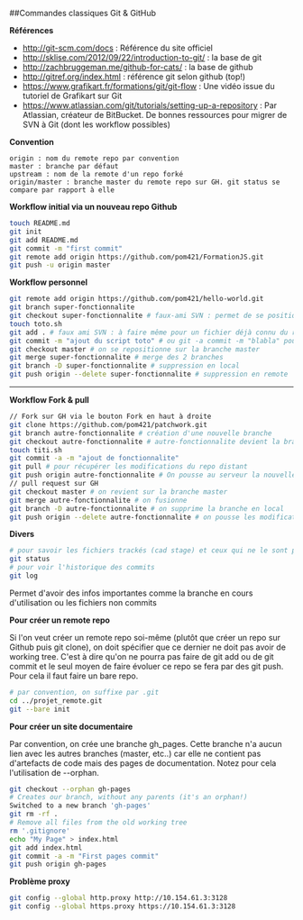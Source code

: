 ##Commandes classiques Git & GitHub

**Références**
- http://git-scm.com/docs : Référence du site officiel
- http://sklise.com/2012/09/22/introduction-to-git/ : la base de git
- http://zachbruggeman.me/github-for-cats/ : la base de github
- http://gitref.org/index.html : référence git selon github (top!)
- https://www.grafikart.fr/formations/git/git-flow : Une vidéo issue du tutoriel de Grafikart sur Git
- https://www.atlassian.com/git/tutorials/setting-up-a-repository : Par Atlassian, créateur de BitBucket. De bonnes ressources pour migrer de SVN à Git (dont les workflow possibles)

**Convention**

	origin : nom du remote repo par convention
	master : branche par défaut
	upstream : nom de la remote d'un repo forké 
	origin/master : branche master du remote repo sur GH. git status se compare par rapport à elle

**Workflow initial via un nouveau repo Github**

```sh
touch README.md
git init
git add README.md
git commit -m "first commit"
git remote add origin https://github.com/pom421/FormationJS.git
git push -u origin master
```

**Workflow personnel**

```sh
git remote add origin https://github.com/pom421/hello-world.git
git branch super-fonctionnalite
git checkout super-fonctionnalite # faux-ami SVN : permet de se positionner sur la nouvelle branche
touch toto.sh
git add . # faux ami SVN : à faire même pour un fichier déjà connu du repo
git commit -m "ajout du script toto" # ou git -a commit -m "blabla" pour éviter ligne précédente
git checkout master # on se repositionne sur la branche master
git merge super-fonctionnalite # merge des 2 branches
git branch -D super-fonctionnalite # suppression en local
git push origin --delete super-fonctionnalite # suppression en remote
```
------------
**Workflow Fork & pull**

```sh
// Fork sur GH via le bouton Fork en haut à droite
git clone https://github.com/pom421/patchwork.git
git branch autre-fonctionnalite # création d'une nouvelle branche
git checkout autre-fonctionnalite # autre-fonctionnalite devient la branche courante
touch titi.sh
git commit -a -m "ajout de fonctionnalite"
git pull # pour récupérer les modifications du repo distant
git push origin autre-fonctionnalite # On pousse au serveur la nouvelle branche sur la remote de GH
// pull request sur GH
git checkout master # on revient sur la branche master
git merge autre-fonctionnalite # on fusionne 
git branch -D autre-fonctionnalite # on supprime la branche en local
git push origin --delete autre-fonctionnalite # on pousse les modifications en remote et suppression de autre-fonctionnalite
```
**Divers**

```sh
# pour savoir les fichiers trackés (cad stage) et ceux qui ne le sont pas
git status
# pour voir l'historique des commits
git log
```

Permet d'avoir des infos importantes comme la branche en cours d'utilisation ou les fichiers non commits

**Pour créer un remote repo**

Si l'on veut créer un remote repo soi-même (plutôt que créer un repo sur Github puis git clone), on doit spécifier que ce dernier ne doit pas avoir de working tree. 
C'est à dire qu'on ne pourra pas faire de git add ou de git commit et le seul moyen de faire évoluer ce repo se fera par des git push. Pour cela il faut faire un bare repo. 

```sh
# par convention, on suffixe par .git
cd ../projet_remote.git
git --bare init
```

**Pour créer un site documentaire**

Par convention, on crée une branche gh_pages. Cette branche n'a aucun lien avec les autres branches (master, etc..) car elle ne contient pas d'artefacts de code mais des pages de documentation. Notez pour cela l'utilisation de --orphan.

```sh
git checkout --orphan gh-pages
# Creates our branch, without any parents (it's an orphan!)
Switched to a new branch 'gh-pages'
git rm -rf .
# Remove all files from the old working tree
rm '.gitignore'
echo "My Page" > index.html
git add index.html
git commit -a -m "First pages commit"
git push origin gh-pages
```

**Problème proxy**

```sh
git config --global http.proxy http://10.154.61.3:3128
git config --global https.proxy https://10.154.61.3:3128
```
